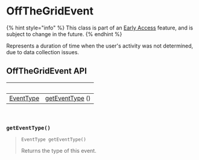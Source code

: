 # OffTheGridEvent

{% hint style="info" %}
This class is part of an [Early Access](../../../../appendix/feature-production-readiness.md) feature, and is subject to change in the future.
{% endhint %}

Represents a duration of time when the user's activity was not determined, due to data collection issues.‌

## OffTheGridEvent API <a href="#offthegridevent-api" id="offthegridevent-api"></a>

| ​                           | ​                                                   |
| --------------------------- | --------------------------------------------------- |
| ​[EventType](eventtype.md)​ | ​[getEventType](offthegridevent.md#geteventtype) () |

​‌

### `getEventType()` <a href="#geteventtype" id="geteventtype"></a>

> ```
> EventType getEventType()
> ```
>
> Returns the type of this event.
